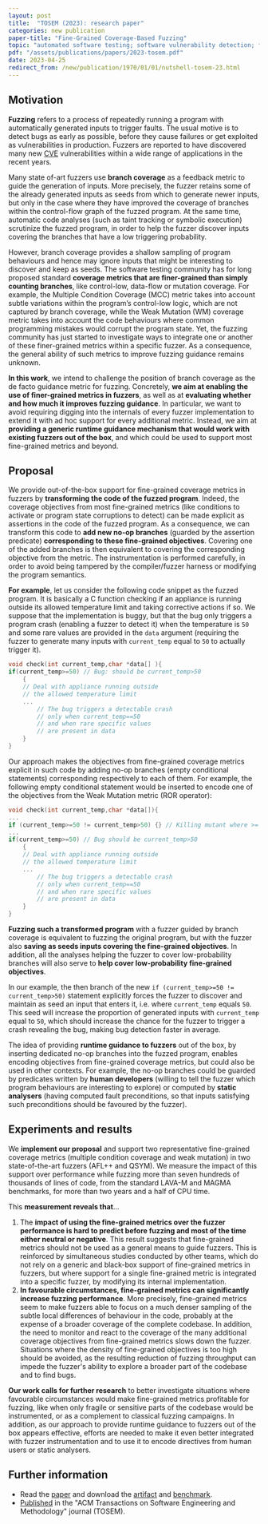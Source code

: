 ```yaml
---
layout: post
title:  "TOSEM (2023): research paper"
categories: new publication
paper-title: "Fine-Grained Coverage-Based Fuzzing"
topic: "automated software testing; software vulnerability detection; fuzzing; code coverage criteria; mutation testing"
pdf: "/assets/publications/papers/2023-tosem.pdf"
date: 2023-04-25
redirect_from: /new/publication/1970/01/01/nutshell-tosem-23.html
---
```


## Motivation

<strong>Fuzzing</strong> refers to a process of repeatedly running a program with automatically generated inputs to trigger faults. The usual motive is to detect bugs as early as possible, before they cause failures or get exploited as vulnerabilities in production. Fuzzers are reported to have discovered many new [CVE](https://en.wikipedia.org/wiki/Common_Vulnerabilities_and_Exposures) vulnerabilities within a wide range of applications in the recent years.

 Many state of-art fuzzers use <strong>branch coverage</strong> as a feedback metric to guide the generation of inputs. More precisely, the fuzzer retains some of the already generated inputs as seeds from which to generate newer inputs, but only in the case where they have improved the coverage of branches within the control-flow graph of the fuzzed program. At the same time, automatic code analyses (such as taint tracking or symbolic execution) scrutinize the fuzzed program, in order to help the fuzzer discover inputs covering the branches that have a low triggering probability.
 
 However, branch coverage provides a shallow sampling of program behaviours and hence may ignore inputs that might be interesting to discover and keep as seeds. The software testing community has for long proposed standard <strong>coverage metrics that are finer-grained than simply counting branches</strong>, like control-low, data-flow or mutation coverage. For example, the Multiple Condition Coverage (MCC) metric takes into account subtle variations within the program’s control-low logic, which are not captured by branch coverage, while the Weak Mutation (WM) coverage metric takes into account the code behaviours where common programming mistakes would corrupt the program state. Yet, the fuzzing community has just started to investigate ways to integrate one or another of these finer-grained metrics within a specific fuzzer. As a consequence, the general ability of such metrics to improve fuzzing guidance remains unknown.

<strong>In this work</strong>, we intend to challenge the position of branch coverage as the de facto guidance metric for fuzzing. Concretely, <strong>we aim at enabling the use of finer-grained metrics in fuzzers</strong>, as well as at <strong>evaluating whether and how much it improves fuzzing guidance</strong>. In particular, we want to avoid requiring digging into the internals of every fuzzer implementation to extend it with ad hoc support for every additional metric. Instead, we aim at <strong>providing a generic runtime guidance mechanism that would work with existing fuzzers out of the box</strong>, and which could be used to support most fine-grained metrics and beyond.

## Proposal

We provide out-of-the-box support for fine-grained coverage metrics in fuzzers by <strong>transforming the code of the fuzzed program</strong>. Indeed, the coverage objectives from most fine-grained metrics (like conditions to activate or program state corruptions to detect) can be made explicit as assertions in the code of the fuzzed program. As a consequence, we can transform this code to <strong>add new no-op branches</strong> (guarded by the assertion predicate) <strong>corresponding to these fine-grained objectives</strong>. Covering one of the added branches is then equivalent to covering the corresponding objective from the metric. The instrumentation is performed carefully, in order to avoid being tampered by the compiler/fuzzer harness or modifying the program semantics. 

<strong>For example</strong>, let us consider the following code snippet as the fuzzed program. It is basically a C function checking if an appliance is running outside its allowed temperature limit and taking corrective actions if so. We suppose that the implementation is buggy, but that the bug only triggers a program crash (enabling a fuzzer to detect it) when the temperature is `50` and some rare values are provided in the `data` argument (requiring the fuzzer to generate many inputs with `current_temp` equal to `50` to actually trigger it).

```c
void check(int current_temp,char *data[] ){
if(current_temp>=50) // Bug: should be current_temp>50
    {
    // Deal with appliance running outside
    // the allowed temperature limit
    ...  
        // The bug triggers a detectable crash 
        // only when current_temp==50
        // and when rare specific values
        // are present in data
    }
}
```

Our approach makes the objectives from fine-grained coverage metrics explicit in such code by adding no-op branches (empty conditional statements) corresponding respectively to each of them. For example, the following empty conditional statement would be inserted to encode one of the objectives from the Weak Mutation metric (ROR operator): 
```c
void check(int current_temp,char *data[]){
...
if (current_temp>=50 != current_temp>50) {} // Killing mutant where >= is replaced by > 
...
if(current_temp>=50) // Bug should be current_temp>50
    {
    // Deal with appliance running outside
    // the allowed temperature limit
    ...  
        // The bug triggers a detectable crash 
        // only when current_temp==50
        // and when rare specific values
        // are present in data
    }
}
```

<strong>Fuzzing such a transformed program</strong> with a fuzzer guided by branch coverage is equivalent to fuzzing the original program, but with the fuzzer also <strong>saving as seeds inputs covering the fine-grained objectives</strong>. In addition, all the analyses helping the fuzzer to cover low-probability branches will also serve to <strong>help cover low-probability fine-grained objectives</strong>. 

In our example, the then branch of the new `if (current_temp>=50 != current_temp>50)` statement explicitly forces the fuzzer to discover and maintain as seed an input that enters it, i.e. where `current_temp` equals `50`. This seed will increase the proportion of generated inputs with `current_temp` equal to `50`, which should increase the chance for the fuzzer to trigger a crash revealing the bug, making bug detection faster in average.

The idea of providing <strong>runtime guidance to fuzzers</strong> out of the box, by inserting dedicated no-op branches into the fuzzed program, enables encoding objectives from fine-grained coverage metrics, but could also be used in other contexts. For example, the no-op branches could be guarded by predicates written by <strong>human developers</strong> (willing to tell the fuzzer which program behaviours are interesting to explore) or computed by <strong>static analysers</strong> (having computed fault preconditions, so that inputs satisfying such preconditions should be favoured by the fuzzer).

## Experiments and results

We <strong>implement our proposal</strong> and support two representative fine-grained coverage metrics (multiple condition coverage and weak mutation) in two state-of-the-art fuzzers (AFL++ and QSYM). We measure the impact of this support over performance while fuzzing more than seven hundreds of thousands of lines of code, from the standard LAVA-M and MAGMA benchmarks, for more than two years and a half of CPU time. 

This <strong>measurement reveals that</strong>...
1. The <strong>impact of using the fine-grained metrics over the fuzzer performance is hard to predict before fuzzing and most of the time either neutral or negative</strong>. This result suggests that fine-grained metrics should not be used as a general means to guide fuzzers. This is reinforced by simultaneous studies conducted by other teams, which do not rely on a generic and black-box support of fine-grained metrics in fuzzers, but where support for a single fine-grained metric is integrated into a specific fuzzer, by modifying its internal implementation. 
2. <strong>In favourable circumstances, fine-grained metrics can significantly increase fuzzing performance</strong>. More precisely, fine-grained metrics seem to make fuzzers able to focus on a much denser sampling of the subtle local differences of behaviour in the code, probably at the expense of a broader coverage of the complete codebase. In addition, the need to monitor and react to the coverage of the many additional coverage objectives from fine-grained metrics slows down the fuzzer. Situations where the density of fine-grained objectives is too high should be avoided, as the resulting reduction of fuzzing throughput can impede the fuzzer's ability to explore a broader part of the codebase and to find bugs. 

<strong>Our work calls for further research</strong> to better investigate situations where favourable circumstances would make fine-grained metrics profitable for fuzzing, like when only fragile or sensitive parts of the codebase would be instrumented, or as a complement to classical fuzzing campaigns. In addition, as our approach to provide runtime guidance to fuzzers out of the box appears effective, efforts are needed to make it even better integrated with fuzzer instrumentation and to use it to encode directives from human users or static analysers.

## Further information
- Read the [paper](/assets/publications/papers/2023-tosem.pdf) and download the [artifact](https://git.frama-c.com/bnongpoh/cannotate) and [benchmark](https://zenodo.org/record/7275184).
- [Published](https://dl.acm.org/doi/10.1145/3587158) in the "ACM Transactions on Software Engineering and Methodology" journal (TOSEM).


